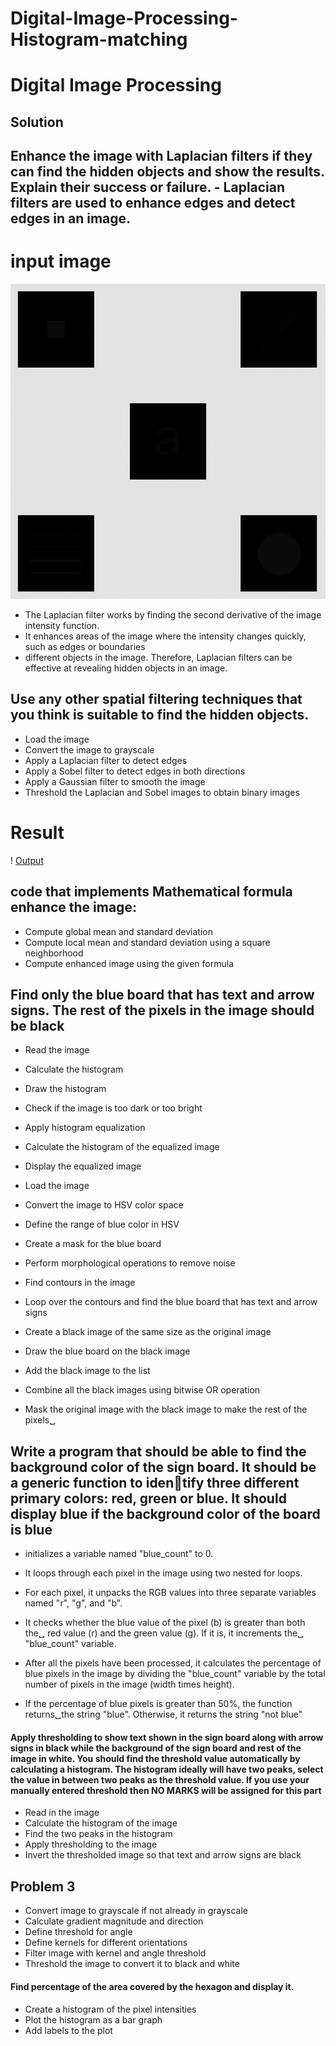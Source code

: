 # Digital-Image-Processing-Histogram-matching


# Digital Image Processing
## Solution
##  Enhance the image with Laplacian filters if they can find the hidden objects and show the results. Explain their success or failure. - Laplacian filters are used to enhance edges and detect edges in an image.
# input image
![Squares Image](data/squares.tif)

- The Laplacian filter works by finding the second derivative of the image intensity function. 
- It enhances areas of the image where the intensity changes quickly, such as edges or boundaries  
- different objects in the image. Therefore, Laplacian filters can be effective at revealing hidden objects in an image.


## Use any other spatial filtering techniques that you think is suitable to find the hidden objects.
- Load the image
- Convert the image to grayscale
- Apply a Laplacian filter to detect edges
- Apply a Sobel filter to detect edges in both directions
- Apply a Gaussian filter to smooth the image
- Threshold the Laplacian and Sobel images to obtain binary images
# Result
! [Output](.\output\Screenshot%202023-06-03%20at%204.02.15%20AM.png)
## code that implements Mathematical formula enhance the image:
- Compute global mean and standard deviation
- Compute local mean and standard deviation using a square neighborhood
- Compute enhanced image using the given formula

## Find only the blue board that has text and arrow signs. The rest of the pixels in the image should be black

- Read the image
- Calculate the histogram
- Draw the histogram
- Check if the image is too dark or too bright
- Apply histogram equalization
- Calculate the histogram of the equalized image
- Display the equalized image

- Load the image
- Convert the image to HSV color space
- Define the range of blue color in HSV
- Create a mask for the blue board
- Perform morphological operations to remove noise
- Find contours in the image
- Loop over the contours and find the blue board that has text and arrow signs
- Create a black image of the same size as the original image
- Draw the blue board on the black image
- Add the black image to the list
- Combine all the black images using bitwise OR operation
- Mask the original image with the black image to make the rest of the pixels␣


## Write a program that should be able to find the background color of the sign board. It should be a generic function to identify three different primary colors: red, green or blue. It should display blue if the background color of the board is blue

- initializes a variable named "blue_count" to 0.
- It loops through each pixel in the image using two nested for loops.
- For each pixel, it unpacks the RGB values into three separate variables named "r", "g", and "b".
- It checks whether the blue value of the pixel (b) is greater than both the␣ red value (r) and the green value (g). If it is, it increments the␣ "blue_count" variable.
- After all the pixels have been processed, it calculates the percentage of blue pixels in the image by dividing the "blue_count" variable by the total number of pixels in the image (width times height).

- If the percentage of blue pixels is greater than 50%, the function returns␣the string "blue". Otherwise, it returns the string "not blue"


#### Apply thresholding to show text shown in the sign board along with arrow signs in black while the background of the sign board and rest of the image in white. You should find the threshold value automatically by calculating a histogram. The histogram ideally will have two peaks, select the value in between two peaks as the threshold value. If you use your manually entered threshold then NO MARKS will be assigned for this part

- Read in the image
- Calculate the histogram of the image
- Find the two peaks in the histogram
- Apply thresholding to the image
- Invert the thresholded image so that text and arrow signs are black

## Problem 3
- Convert image to grayscale if not already in grayscale
- Calculate gradient magnitude and direction
- Define threshold for angle
- Define kernels for different orientations
- Filter image with kernel and angle threshold
- Threshold the image to convert it to black and white

#### Find percentage of the area covered by the hexagon and display it.

- Create a histogram of the pixel intensities
- Plot the histogram as a bar graph
- Add labels to the plot










